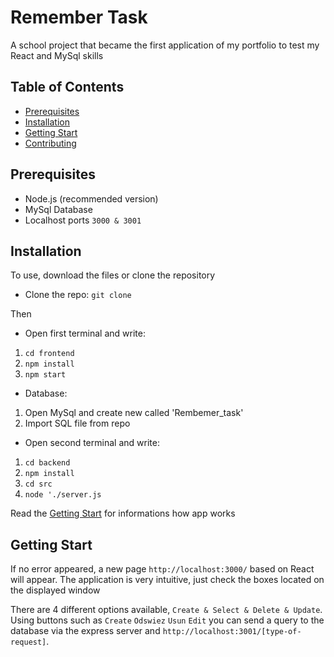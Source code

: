 # Remember Task

A school project that became the first application of my portfolio to test my React and MySql skills
 
## Table of Contents
- [Prerequisites](#prerequisites)
- [Installation](#installation)
- [Getting Start](#getting-start)
- [Contributing](#contributing)

## Prerequisites
- Node.js (recommended version)
- MySql Database
- Localhost ports ``3000 & 3001``

## Installation 

To use, download the files or clone the repository

- Clone the repo: ``git clone ``

Then

- Open first terminal and write:
1. ``cd frontend``
2. ``npm install``
3. ``npm start``

- Database:
1. Open MySql and create new called 'Rembemer_task'
2. Import SQL file from repo

- Open second terminal and write:
1. ``cd backend``
2. ``npm install``
3. ``cd src``
4. ``node './server.js`` 

Read the [Getting Start](#getting-start) for informations how app works

## Getting Start

If no error appeared, a new page ``http://localhost:3000/`` based on React will appear. The application is very intuitive, just check the boxes located on the displayed window 

There are 4 different options available, ``Create & Select & Delete & Update``.<br/>
Using buttons such as ``Create`` ``Odswiez`` ``Usun`` ``Edit`` you can send a query to the database via the express server and ``http://localhost:3001/[type-of-request]``.
